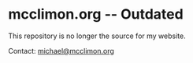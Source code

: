 # mcclimon.org -- Outdated

This repository is no longer the source for my website.

Contact: michael@mcclimon.org

